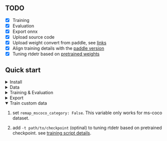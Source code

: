## TODO
- [x] Training
- [x] Evaluation
- [x] Export onnx
- [x] Upload source code
- [x] Upload weight convert from paddle, see [links](https://github.com/lyuwenyu/RT-DETR/issues/42)
- [x] Align training details with the [paddle version](../rtdetr_paddle/)
- [x] Tuning rtdetr based on [pretrained weights](https://github.com/lyuwenyu/RT-DETR/issues/42)

## Quick start

<details>
<summary>Install</summary>

```bash
pip install -r requirements.txt
```

</details>


<details>
<summary>Data</summary>

- Download and extract COCO 2017 train and val images.
```
path/to/coco/
  annotations/  # annotation json files
  train2017/    # train images
  val2017/      # val images
```
- Modify config [`img_folder`, `ann_file`](configs/dataset/coco_detection.yml)
</details>



<details>
<summary>Training & Evaluation</summary>

- Training on a Single GPU:

```shell
# training on single-gpu
export CUDA_VISIBLE_DEVICES=0
python tools/train.py -c configs/rtdetr/rtdetr_r50vd_6x_coco.yml
```

- Training on Multiple GPUs:

```shell
# train on multi-gpu
export CUDA_VISIBLE_DEVICES=0,1,2,3
torchrun --nproc_per_node=4 tools/train.py -c configs/rtdetr/rtdetr_r50vd_6x_coco.yml
```

- Evaluation on Multiple GPUs:

```shell
# val on multi-gpu
export CUDA_VISIBLE_DEVICES=0,1,2,3
torchrun --nproc_per_node=4 tools/train.py -c configs/rtdetr/rtdetr_r50vd_6x_coco.yml -r path/to/checkpoint --test-only
```

</details>



<details>
<summary>Export</summary>

```shell
python tools/export_onnx.py -c configs/rtdetr/rtdetr_r18vd_6x_coco.yml -r path/to/checkpoint --check
```
</details>




<details open>
<summary>Train custom data</summary>

1. set `remap_mscoco_category: False`. This variable only works for ms-coco dataset.

2. add `-t path/to/checkpoint` (optinal) to tuning rtdetr based on pretrained checkpoint. see [training script details](./tools/README.md).
</details>
